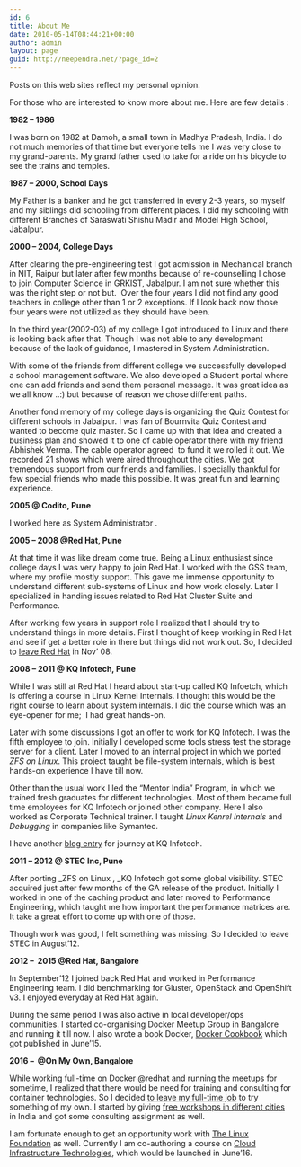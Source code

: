 ```yaml
---
id: 6
title: About Me
date: 2010-05-14T08:44:21+00:00
author: admin
layout: page
guid: http://neependra.net/?page_id=2
---
```

Posts on this web sites reflect my personal opinion.
  
For those who are interested to know more about me. Here are few details :
  
**1982 &#8211; 1986**
  
I was born on 1982 at Damoh, a small town in Madhya Pradesh, India. I do not much memories of that time but everyone tells me I was very close to my grand-parents. My grand father used to take for a ride on his bicycle to see the trains and temples.
  
**1987 &#8211; 2000, School Days**
  
My Father is a banker and he got transferred in every 2-3 years, so myself and my siblings did schooling from different places. I did my schooling with different Branches of Saraswati Shishu Madir and Model High School, Jabalpur.
  
**2000 &#8211; 2004, College Days**
  
After clearing the pre-engineering test I got admission in Mechanical branch in NIT, Raipur but later after few months because of re-counselling I chose to join Computer Science in GRKIST, Jabalpur. I am not sure whether this was the right step or not but.  Over the four years I did not find any good teachers in college other than 1 or 2 exceptions. If I look back now those four years were not utilized as they should have been.
  
In the third year(2002-03) of my college I got introduced to Linux and there is looking back after that. Though I was not able to any development because of the lack of guidance, I mastered in System Administration.
  
With some of the friends from different college we successfully developed a school management software. We also developed a Student portal where one can add friends and send them personal message. It was great idea as we all know ..:) but because of reason we chose different paths.
  
Another fond memory of my college days is organizing the Quiz Contest for different schools in Jabalpur. I was fan of Bournvita Quiz Contest and wanted to become quiz master. So I came up with that idea and created a business plan and showed it to one of cable operator there with my friend Abhishek Verma. The cable operator agreed  to fund it we rolled it out. We recorded 21 shows which were aired throughout the cities. We got tremendous support from our friends and families. I specially thankful for few special friends who made this possible. It was great fun and learning experience.
  
**2005 @ Codito, Pune**
  
I worked here as System Administrator .
  
**2005 &#8211; 2008 @Red Hat, Pune**
  
At that time it was like dream come true. Being a Linux enthusiast since college days I was very happy to join Red Hat. I worked with the GSS team, where my profile mostly support. This gave me immense opportunity to understand different sub-systems of Linux and how work closely. Later I specialized in handing issues related to Red Hat Cluster Suite and Performance.
  
After working few years in support role I realized that I should try to understand things in more details. First I thought of keep working in Red Hat and see if get a better role in there but things did not work out. So, I decided to [leave Red Hat](http://neependra.net/?p=55) in Nov&#8217; 08.
  
**2008 &#8211; 2011 @ KQ Infotech, Pune**
  
While I was still at Red Hat I heard about start-up called KQ Infoetch, which is offering a course in Linux Kernel Internals. I thought this would be the right course to learn about system internals. I did the course which was an eye-opener for me;  I had great hands-on.
  
Later with some discussions I got an offer to work for KQ Infotech. I was the fifth employee to join. Initially I developed some tools stress test the storage server for a client. Later I moved to an internal project in which we ported _ZFS on_ _Linux_. This project taught be file-system internals, which is best hands-on experience I have till now.
  
Other than the usual work I led the &#8220;Mentor India&#8221; Program, in which we trained fresh graduates for different technologies. Most of them became full time employees for KQ Infotech or joined other company. Here I also worked as Corporate Technical trainer. I taught _Linux Kenrel Internals_ and _Debugging_ in companies like Symantec.
  
I have another [blog entry](http://neependra.net/?p=286) for journey at KQ Infotech.
  
**2011 &#8211; 2012 @ STEC Inc, Pune**
  
After porting _ZFS on Linux , _KQ Infotech got some global visibility. STEC acquired just after few months of the GA release of the product. Initially I worked in one of the caching product and later moved to Performance Engineering, which taught me how important the performance matrices are. It take a great effort to come up with one of those.
  
Though work was good, I felt something was missing. So I decided to leave STEC in August&#8217;12.
  
**2012 &#8211;  2015 @Red Hat, Bangalore**
  
In September&#8217;12 I joined back Red Hat and worked in Performance Engineering team. I did benchmarking for Gluster, OpenStack and OpenShift v3. I enjoyed everyday at Red Hat again.
  
During the same period I was also active in local developer/ops communities. I started co-organising Docker Meetup Group in Bangalore and running it till now. I also wrote a book Docker, [Docker Cookbook](http://neependra.net/?p=1315) which got published in June&#8217;15.
  
**2016 &#8211;  @On My Own, Bangalore**
  
While working full-time on Docker @redhat and running the meetups for sometime, I realized that there would be need for training and consulting for container technologies. So I decided [to leave my full-time job](http://neependra.net/?p=1517) to try something of my own. I started by giving [free workshops in different cities](http://neependra.net/?p=1532) in India and got some consulting assignment as well.
  
I am fortunate enough to get an opportunity work with [The Linux Foundation](http://www.linuxfoundation.org/) as well. Currently I am co-authoring a course on [Cloud Infrastructure Technologies](http://www.linuxfoundation.org/news-media/announcements/2016/03/linux-foundation-and-edx-announce-free-open-source-cloud), which would be launched in June&#8217;16.